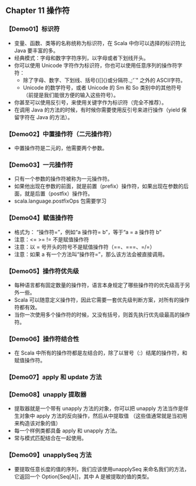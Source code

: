 ## Chapter 11 操作符

### 【Demo01】标识符

- 变量、函数、类等的名称统称为标识符，在 Scala 中你可以选择的标识符比 Java 要丰富的多。
- 经典模式：字母和数字字符序列，以字母或者下划线开头。
- 你可以使用 Unicode 字符作为标识符，你也可以使用任意序列的操作符字符：
  - 除了字母、数字、下划线、括号()[]{}或分隔符.,;'`" 之外的 ASCII字符。
  - Unicode 的数学符号，或者 Unicode 的 Sm 和 So 类别中的其他符号（前提是我们能很方便的输入这些符号）。
- 你甚至可以使用反引号，来使用关键字作为标识符（完全不推荐）。
- 在调用 Java 的方法的时候，有时候你需要使用反引号来进行操作（yield 保留字符在 Java 的方法）。

### 【Demo02】中置操作符（二元操作符）

- 中置操作符是二元的，他需要两个参数。

### 【Demo03】一元操作符

- 只有一个参数的操作符被称为一元操作符。
- 如果他出现在参数的前面，就是前置（prefix）操作符，如果出现在参数的后面，就是后置（postfix）操作符。
- scala.language.postfixOps 包需要学习

### 【Demo04】赋值操作符

- 格式为： “操作符=”，例如“a 操作符= b”，等于“a = a 操作符 b”
- 注意：<= >= != 不是赋值操作符
- 注意：以 = 号开头的符号不是赋值操作符（==、===、=/=）
- 注意：如果 a 有一个方法叫“操作符=”，那么该方法会被直接调用。  

### 【Demo05】操作符优先级

- 每种语言都有固定数量的操作符，语言本身规定了哪些操作符的优先级高于另外一些。
- Scala 可以随意定义操作符，因此它需要一套优先级判断方案，对所有的操作符都有效。
- 当你一次使用多个操作符的时候，又没有括号，则首先执行优先级最高的操作符。
  
### 【Demo06】操作符结合性

- 在 Scala 中所有的操作符都是左结合的，除了以冒号（:）结尾的操作符，和赋值操作符。

### 【Demo07】apply 和 update 方法

### 【Demo08】unapply 提取器

- 提取器就是一个带有 unapply 方法的对象，你可以把 unapply 方法当作是伴生对象中 apply 方法的反向操作，然后从中提取值
  （这些值通常就是当初用来构造该对象的值）
- 每一个样例类都具备 apply 和 unapply 方法。
- 常与模式匹配结合在一起使用。

### 【Demo09】unapplySeq 方法

- 要提取任意长度的值的序列，我们应该使用unapplySeq 来命名我们的方法，它返回一个 Option[Seq[A]]，其中 A 是被提取的值的类型。

